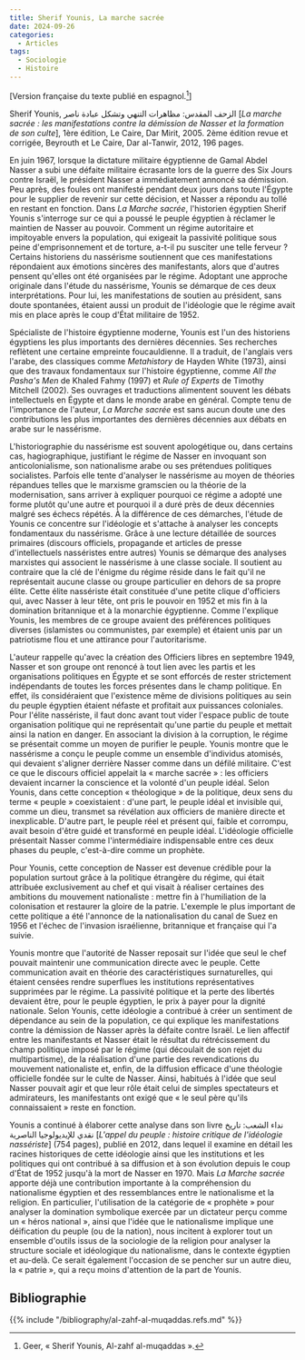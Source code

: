 ```yaml
---
title: Sherif Younis, La marche sacrée
date: 2024-09-26
categories:
  - Articles
tags:
  - Sociologie
  - Histoire
---
```


\[Version française du texte publié en espagnol.[^Geer]\]

Sherif Younis, الزحف المقدس: مظاهرات التنهي وتشكل عبادة ناصر \[*La marche sacrée : les manifestations contre la démission de Nasser et la formation de son culte*\], 1ère édition, Le Caire, Dar Mirit, 2005. 2ème édition revue et corrigée, Beyrouth et Le Caire, Dar al-Tanwir, 2012, 196 pages.

En juin 1967, lorsque la dictature militaire égyptienne de Gamal Abdel Nasser a subi une défaite militaire écrasante lors de la guerre des Six Jours contre Israël, le président Nasser a immédiatement annoncé sa démission. Peu après, des foules ont manifesté pendant deux jours dans toute l'Égypte pour le supplier de revenir sur cette décision, et Nasser a répondu au tollé en restant en fonction. Dans *La Marche sacrée*, l'historien égyptien Sherif Younis s'interroge sur ce qui a poussé le peuple égyptien à réclamer le maintien de Nasser au pouvoir. Comment un régime autoritaire et impitoyable envers la population, qui exigeait la passivité politique sous peine d'emprisonnement et de torture, a-t-il pu susciter une telle ferveur ? Certains historiens du nassérisme soutiennent que ces manifestations répondaient aux émotions sincères des manifestants, alors que d'autres pensent qu'elles ont été organisées par le régime. Adoptant une approche originale dans l'étude du nassérisme, Younis se démarque de ces deux interprétations. Pour lui, les manifestations de soutien au président, sans doute spontanées, étaient aussi un produit de l'idéologie que le régime avait mis en place après le coup d'État militaire de 1952.

Spécialiste de l'histoire égyptienne moderne, Younis est l'un des historiens égyptiens les plus importants des dernières décennies. Ses recherches reflètent une certaine empreinte foucauldienne. Il a traduit, de l'anglais vers l'arabe, des classiques comme *Metahistory* de Hayden White (1973), ainsi que des travaux fondamentaux sur l'histoire égyptienne, comme *All the Pasha's Men* de Khaled Fahmy (1997) et *Rule of Experts* de Timothy Mitchell (2002). Ses ouvrages et traductions alimentent souvent les débats intellectuels en Égypte et dans le monde arabe en général. Compte tenu de l'importance de l'auteur, *La Marche sacrée* est sans aucun doute une des contributions les plus importantes des dernières décennies aux débats en arabe sur le nassérisme.

L'historiographie du nassérisme est souvent apologétique ou, dans certains cas, hagiographique, justifiant le régime de Nasser en invoquant son anticolonialisme, son nationalisme arabe ou ses prétendues politiques socialistes. Parfois elle tente d'analyser le nassérisme au moyen de théories répandues telles que le marxisme gramscien ou la théorie de la modernisation, sans arriver à expliquer pourquoi ce régime a adopté une forme plutôt qu'une autre et pourquoi il a duré près de deux décennies malgré ses échecs répétés. À la différence de ces démarches, l'étude de Younis ce concentre sur l'idéologie et s'attache à analyser les concepts fondamentaux du nassérisme. Grâce à une lecture détaillée de sources primaires (discours officiels, propagande et articles de presse d'intellectuels nasséristes entre autres) Younis se démarque des analyses marxistes qui associent le nassérisme à une classe sociale. Il soutient au contraire que la clé de l'énigme du régime réside dans le fait qu'il ne représentait aucune classe ou groupe particulier en dehors de sa propre élite. Cette élite nassériste était constituée d'une petite clique d'officiers qui, avec Nasser à leur tête, ont pris le pouvoir en 1952 et mis fin à la domination britannique et à la monarchie égyptienne. Comme l'explique Younis, les membres de ce groupe avaient des préférences politiques diverses (islamistes ou communistes, par exemple) et étaient unis par un patriotisme flou et une attirance pour l'autoritarisme.

L'auteur rappelle qu'avec la création des Officiers libres en septembre 1949, Nasser et son groupe ont renoncé à tout lien avec les partis et les organisations politiques en Égypte et se sont efforcés de rester strictement indépendants de toutes les forces présentes dans le champ politique. En effet, ils considéraient que l'existence même de divisions politiques au sein du peuple égyptien étaient néfaste et profitait aux puissances coloniales. Pour l'élite nassériste, il faut donc avant tout vider l'espace public de toute organisation politique qui ne représentait qu'une partie du peuple et mettait ainsi la nation en danger. En associant la division à la corruption, le régime se présentait comme un moyen de purifier le peuple. Younis montre que le nassérisme a conçu le peuple comme un ensemble d'individus atomisés, qui devaient s'aligner derrière Nasser comme dans un défilé militaire. C'est ce que le discours officiel appelait la « marche sacrée » : les officiers devaient incarner la conscience et la volonté d'un peuple idéal. Selon Younis, dans cette conception « théologique » de la politique, deux sens du terme « peuple » coexistaient : d'une part, le peuple idéal et invisible qui, comme un dieu, transmet sa révélation aux officiers de manière directe et inexplicable. D'autre part, le peuple réel et présent qui, faible et corrompu, avait besoin d'être guidé et transformé en peuple idéal. L'idéologie officielle présentait Nasser comme l'intermédiaire indispensable entre ces deux phases du peuple, c'est-à-dire comme un prophète.

Pour Younis, cette conception de Nasser est devenue crédible pour la population surtout grâce à la politique étrangère du régime, qui était attribuée exclusivement au chef et qui visait à réaliser certaines des ambitions du mouvement nationaliste : mettre fin à l'humiliation de la colonisation et restaurer la gloire de la patrie. L'exemple le plus important de cette politique a été l'annonce de la nationalisation du canal de Suez en 1956 et l'échec de l'invasion israélienne, britannique et française qui l'a suivie.

Younis montre que l'autorité de Nasser reposait sur l'idée que seul le chef pouvait maintenir une communication directe avec le peuple. Cette communication avait en théorie des caractéristiques surnaturelles, qui étaient censées rendre superflues les institutions représentatives supprimées par le régime. La passivité politique et la perte des libertés devaient être, pour le peuple égyptien, le prix à payer pour la dignité nationale. Selon Younis, cette idéologie a contribué à créer un sentiment de dépendance au sein de la population, ce qui explique les manifestations contre la démission de Nasser après la défaite contre Israël. Le lien affectif entre les manifestants et Nasser était le résultat du rétrécissement du champ politique imposé par le régime (qui découlait de son rejet du multipartisme), de la réalisation d'une partie des revendications du mouvement nationaliste et, enfin, de la diffusion efficace d'une théologie officielle fondée sur le culte de Nasser. Ainsi, habitués à l'idée que seul Nasser pouvait agir et que leur rôle était celui de simples spectateurs et admirateurs, les manifestants ont exigé que « le seul père qu'ils connaissaient » reste en fonction.

Younis a continué à élaborer cette analyse dans son livre نداء الشعب: تاريخ نقدي للإيديولوجيا الناصرية \[*L'appel du peuple : histoire critique de l'idéologie nassériste*\] (754 pages), publié en 2012, dans lequel il examine en détail les racines historiques de cette idéologie ainsi que les institutions et les politiques qui ont contribué à sa diffusion et à son évolution depuis le coup d'État de 1952 jusqu'à la mort de Nasser en 1970. Mais *La Marche sacrée* apporte déjà une contribution importante à la compréhension du nationalisme égyptien et des ressemblances entre le nationalisme et la religion. En particulier, l'utilisation de la catégorie de « prophète » pour analyser la domination symbolique exercée par un dictateur perçu comme un « héros national », ainsi que l'idée que le nationalisme implique une déification du peuple (ou de la nation), nous incitent à explorer tout un ensemble d'outils issus de la sociologie de la religion pour analyser la structure sociale et idéologique du nationalisme, dans le contexte égyptien et au-delà. Ce serait également l'occasion de se pencher sur un autre dieu, la « patrie », qui a reçu moins d'attention de la part de Younis.

## Bibliographie

{{% include "/bibliography/al-zahf-al-muqaddas.refs.md" %}}

[^Geer]: Geer, « Sherif Younis, Al-zahf al-muqaddas ».
